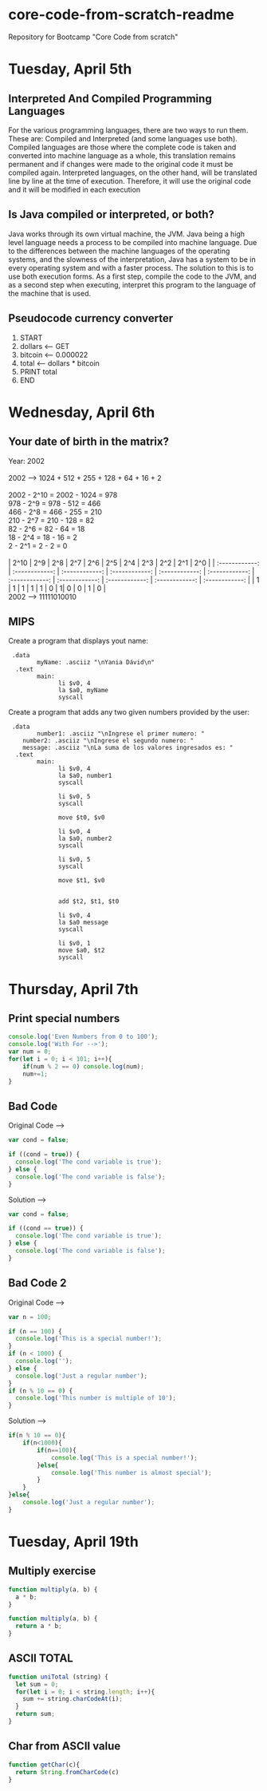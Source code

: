 # core-code-from-scratch-readme
Repository for Bootcamp "Core Code from scratch"

# Tuesday, April 5th
## Interpreted And Compiled Programming Languages
For the various programming languages, there are two ways to run them. These are: Compiled and Interpreted (and some languages use both).
Compiled languages are those where the complete code is taken and converted into machine language as a whole, this translation remains permanent and if changes were made to the original code it must be compiled again.
Interpreted languages, on the other hand, will be translated line by line at the time of execution. Therefore, it will use the original code and it will be modified in each execution

## Is Java compiled or interpreted, or both?
Java works through its own virtual machine, the JVM. Java being a high level language needs a process to be compiled into machine language.
Due to the differences between the machine languages of the operating systems, and the slowness of the interpretation, Java has a system to be in every operating system and with a faster process. The solution to this is to use both execution forms.
As a first step, compile the code to the JVM, and as a second step when executing, interpret this program to the language of the machine that is used.

## Pseudocode currency converter
  1. START
  2. dollars <-- GET
  3. bitcoin <-- 0.000022
  4. total <-- dollars * bitcoin
  5. PRINT total
  6. END

# Wednesday, April 6th 
## Your date of birth in the matrix?
Year: 2002 <br><br>
2002 --> 1024 + 512 + 255 + 128 + 64 + 16 + 2 <br><br>
2002 - 2^10 = 2002 - 1024 = 978 <br>
978 - 2^9 = 978 - 512 = 466 <br>
466 - 2^8 = 466 - 255 = 210 <br>
210 - 2^7 = 210 - 128 = 82 <br>
82 - 2^6 = 82 - 64 = 18 <br>
18 - 2^4 = 18 - 16 = 2 <br>
2 - 2^1 = 2 - 2 = 0 <br>
<br>
| 2^10  | 2^9  | 2^8  | 2^7  | 2^6  | 2^5  | 2^4  | 2^3  | 2^2  | 2^1  | 2^0 |
| :------------: | :------------: | :------------: | :------------: | :------------: | :------------: | :------------: | :------------: | :------------: | :------------: | :------------: |
| 1 | 1 | 1 | 1 | 1 | 0 | 1| 0 | 0 | 1 | 0 |
<br>
2002 --> 11111010010

## MIPS
Create a program that displays yout name: <br>

     .data
            myName: .asciiz "\nYania Dávid\n"
      .text
            main:
                  li $v0, 4
                  la $a0, myName
                  syscall

Create a program that adds any two given numbers provided by the user: <br>

     .data
            number1: .asciiz "\nIngrese el primer numero: "
    	number2: .asciiz "\nIngrese el segundo numero: "
    	message: .asciiz "\nLa suma de los valores ingresados es: "
      .text
            main:
                  li $v0, 4
                  la $a0, number1
                  syscall
                  
                  li $v0, 5
                  syscall
                  
                  move $t0, $v0
                  
                  li $v0, 4
                  la $a0, number2
                  syscall
                  
                  li $v0, 5
                  syscall
                  
                  move $t1, $v0
                  
                  
                  add $t2, $t1, $t0
                  
                  li $v0, 4
                  la $a0 message
                  syscall
                  
                  li $v0, 1
                  move $a0, $t2
                  syscall



# Thursday, April 7th
## Print special numbers
```javascript
console.log('Even Numbers from 0 to 100');
console.log('With For -->');
var num = 0;
for(let i = 0; i < 101; i++){
    if(num % 2 == 0) console.log(num);
    num+=1;
}
```

## Bad Code
Original Code --> 
```javascript
var cond = false;

if ((cond = true)) {
  console.log('The cond variable is true');
} else {
  console.log('The cond variable is false');
}
```

Solution -->
```javascript
var cond = false;

if ((cond == true)) {
  console.log('The cond variable is true');
} else {
  console.log('The cond variable is false');
}
```

## Bad Code 2
Original Code --> 
```javascript
var n = 100;

if (n == 100) {
  console.log('This is a special number!');
}
if (n < 1000) {
  console.log('');
} else {
  console.log('Just a regular number');
}
if (n % 10 == 0) {
  console.log('This number is multiple of 10');
}
```

Solution -->
```javascript
if(n % 10 == 0){
    if(n<1000){
        if(n==100){
            console.log('This is a special number!');
        }else{
            console.log('This number is almost special');
        }
    }
}else{
    console.log('Just a regular number');
}
```

# Tuesday, April 19th
## Multiply exercise
```javascript
function multiply(a, b) {
  a * b;
}
```

```javascript
function multiply(a, b) {
  return a * b;
}
```

## ASCII TOTAL
```javascript
function uniTotal (string) {
  let sum = 0;
  for(let i = 0; i < string.length; i++){
    sum += string.charCodeAt(i);
  }
  return sum;
}
```
## Char from ASCII value
```javascript
function getChar(c){
  return String.fromCharCode(c)
}
```
